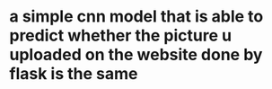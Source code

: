 # a simple cnn model that is able to predict whether the picture u uploaded on the website done by flask is the same 
